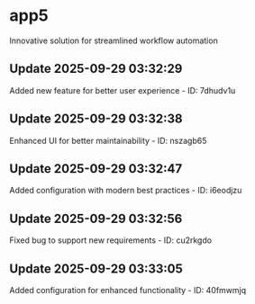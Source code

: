 # app5
Innovative solution for streamlined workflow automation

## Update 2025-09-29 03:32:29
Added new feature for better user experience - ID: 7dhudv1u


## Update 2025-09-29 03:32:38
Enhanced UI for better maintainability - ID: nszagb65


## Update 2025-09-29 03:32:47
Added configuration with modern best practices - ID: i6eodjzu


## Update 2025-09-29 03:32:56
Fixed bug to support new requirements - ID: cu2rkgdo


## Update 2025-09-29 03:33:05
Added configuration for enhanced functionality - ID: 40fmwmjq

